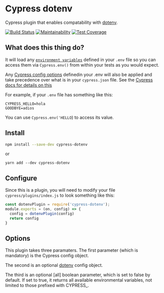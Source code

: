 # Cypress dotenv

Cypress plugin that enables compatability with [dotenv](https://www.npmjs.com/package/dotenv).  

[![Build Status](https://travis-ci.org/morficus/cypress-dotenv.svg?branch=master)](https://travis-ci.org/morficus/cypress-dotenv)
[![Maintainability](https://api.codeclimate.com/v1/badges/0d189dae8e924ada81ad/maintainability)](https://codeclimate.com/github/morficus/cypress-dotenv/maintainability)
[![Test Coverage](https://api.codeclimate.com/v1/badges/0d189dae8e924ada81ad/test_coverage)](https://codeclimate.com/github/morficus/cypress-dotenv/test_coverage)

## What does this thing do?
It will load any [`environment variables`](https://docs.cypress.io/guides/guides/environment-variables.html#Option-2-cypress-env-json) defined in your `.env` file so you can access them via `Cypress.env()` from within your tests as you would expect.

Any [Cypress config options](https://docs.cypress.io/guides/references/configuration.html) definedin your .env will also be applied and take precedence over what is in your `cypress.json` file. See the [Cypress docs for details on this](https://docs.cypress.io/guides/references/configuration.html#Environment-Variables)

For example, if your `.env` file has something like this:

```text
CYPRESS_HELLO=hola
GOODBYE=adios
```

You can use `Cypress.env('HELLO`) to access its value.

## Install
```bash
npm install --save-dev cypress-dotenv
```
or
```
yarn add --dev cypress-dotenv
```

## Configure

Since this is a plugin, you will need to modify your file `cypress/plugins/index.js` to look something like this:

```javascript
const dotenvPlugin = require('cypress-dotenv');
module.exports = (on, config) => {
  config = dotenvPlugin(config)
  return config
}
```

## Options
This plugin takes three paramaters. The first parameter (which is mandatory) is the Cypress config object. 

The second is an optional [dotenv](https://www.npmjs.com/package/dotenv#config) config object.

The third is an optional [all] boolean parameter, which is set to false by default. If set to true, it returns all available environmental variables, not limited to those prefixed with CYPRESS_.
